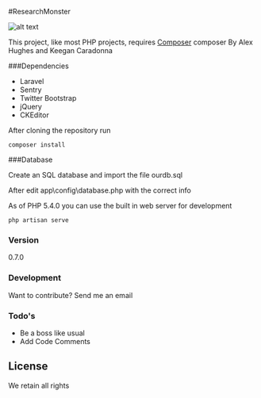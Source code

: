 #ResearchMonster

![alt text](https://magnum.travis-ci.com/g0ddish/RM.svg?token=71LB4aGjdWr4qqUq2zPS&branch=master "Travis CI")

This project, like most PHP projects, requires [Composer](https://getcomposer.org)
composer 
By Alex Hughes and Keegan Caradonna

###Dependencies

  - Laravel
  - Sentry
  - Twitter Bootstrap
  - jQuery
  - CKEditor

After cloning the repository run

```
composer install
```

###Database

Create an SQL database and import the file ourdb.sql

After edit app\config\database.php with the correct info

As of PHP 5.4.0 you can use the built in web server for development

```
php artisan serve
```

### Version
0.7.0


### Development

Want to contribute? Send me an email


### Todo's

 - Be a boss like usual
 - Add Code Comments

License
----

We retain all rights

